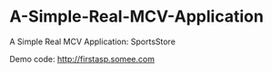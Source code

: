 # A-Simple-Real-MCV-Application
A Simple Real MCV Application: SportsStore

Demo code:
http://firstasp.somee.com
